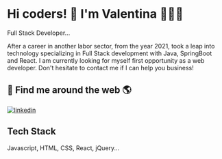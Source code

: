 # Hi coders! 👋 I'm Valentina 👩🏼‍💻





Full Stack Developer...




After a career in another labor sector, from the
year 2021, took a leap into technology
specializing in Full Stack development with Java,
SpringBoot and React.
I am currently looking for myself
first opportunity as a web developer.
Don't hesitate to contact me if I can help you
business!
## 🔗 Find me around the web 🌎
[![linkedin](https://img.shields.io/badge/linkedin-0A66C2?style=for-the-badge&logo=linkedin&logoColor=white)](https://www.linkedin.com/in/valentina-lv/)


## Tech Stack


Javascript, HTML, CSS, React, jQuery...
